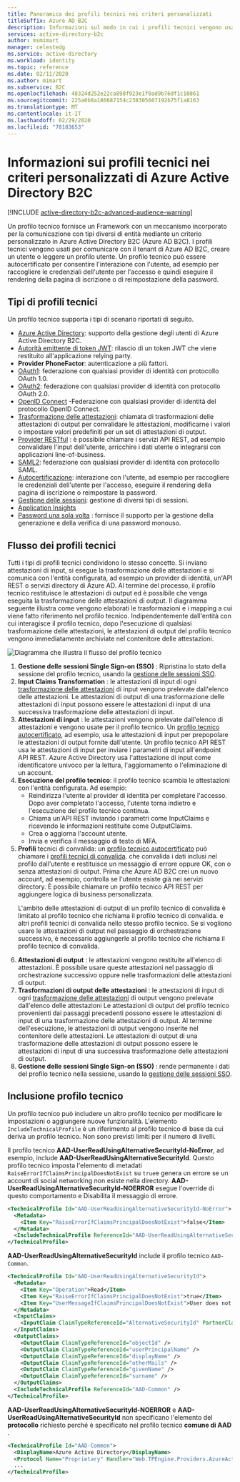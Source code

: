 ```yaml
---
title: Panoramica dei profili tecnici nei criteri personalizzati
titleSuffix: Azure AD B2C
description: Informazioni sul modo in cui i profili tecnici vengono usati in un criterio personalizzato in Azure Active Directory B2C.
services: active-directory-b2c
author: msmimart
manager: celestedg
ms.service: active-directory
ms.workload: identity
ms.topic: reference
ms.date: 02/11/2020
ms.author: mimart
ms.subservice: B2C
ms.openlocfilehash: 48324d252e22ca898f923e1f0ad9b76df1c10861
ms.sourcegitcommit: 225a0b8a186687154c238305607192b75f1a8163
ms.translationtype: MT
ms.contentlocale: it-IT
ms.lasthandoff: 02/29/2020
ms.locfileid: "78183653"
---
```

# <a name="about-technical-profiles-in-azure-active-directory-b2c-custom-policies"></a>Informazioni sui profili tecnici nei criteri personalizzati di Azure Active Directory B2C

[!INCLUDE [active-directory-b2c-advanced-audience-warning](../../includes/active-directory-b2c-advanced-audience-warning.md)]

Un profilo tecnico fornisce un Framework con un meccanismo incorporato per la comunicazione con tipi diversi di entità mediante un criterio personalizzato in Azure Active Directory B2C (Azure AD B2C). I profili tecnici vengono usati per comunicare con il tenant di Azure AD B2C, creare un utente o leggere un profilo utente. Un profilo tecnico può essere autocertificato per consentire l'interazione con l'utente, ad esempio per raccogliere le credenziali dell'utente per l'accesso e quindi eseguire il rendering della pagina di iscrizione o di reimpostazione della password.

## <a name="type-of-technical-profiles"></a>Tipi di profili tecnici

Un profilo tecnico supporta i tipi di scenario riportati di seguito.

- [Azure Active Directory](active-directory-technical-profile.md): supporto della gestione degli utenti di Azure Active Directory B2C.
- [Autorità emittente di token JWT](jwt-issuer-technical-profile.md): rilascio di un token JWT che viene restituito all'applicazione relying party.
- **Provider PhoneFactor**: autenticazione a più fattori.
- [OAuth1](oauth1-technical-profile.md): federazione con qualsiasi provider di identità con protocollo OAuth 1.0.
- [OAuth2](oauth2-technical-profile.md): federazione con qualsiasi provider di identità con protocollo OAuth 2.0.
- [OpenID Connect](openid-connect-technical-profile.md) -Federazione con qualsiasi provider di identità del protocollo OpenID Connect.
- [Trasformazione delle attestazioni](claims-transformation-technical-profile.md): chiamata di trasformazioni delle attestazioni di output per convalidare le attestazioni, modificarne i valori o impostare valori predefiniti per un set di attestazioni di output.
- [Provider RESTful](restful-technical-profile.md) : è possibile chiamare i servizi API REST, ad esempio convalidare l'input dell'utente, arricchire i dati utente o integrarsi con applicazioni line-of-business.
- [SAML2](saml-technical-profile.md): federazione con qualsiasi provider di identità con protocollo SAML.
- [Autocertificazione](self-asserted-technical-profile.md): interazione con l'utente, ad esempio per raccogliere le credenziali dell'utente per l'accesso, eseguire il rendering della pagina di iscrizione o reimpostare la password.
- [Gestione delle sessioni](custom-policy-reference-sso.md): gestione di diversi tipi di sessioni.
- [Application Insights](../azure-monitor/app/usage-overview.md)
- [Password una sola volta](one-time-password-technical-profile.md) : fornisce il supporto per la gestione della generazione e della verifica di una password monouso.

## <a name="technical-profile-flow"></a>Flusso dei profili tecnici

Tutti i tipi di profili tecnici condividono lo stesso concetto. Si inviano attestazioni di input, si esegue la trasformazione delle attestazioni e si comunica con l'entità configurata, ad esempio un provider di identità, un'API REST o servizi directory di Azure AD. Al termine del processo, il profilo tecnico restituisce le attestazioni di output ed è possibile che venga eseguita la trasformazione delle attestazioni di output. Il diagramma seguente illustra come vengono elaborati le trasformazioni e i mapping a cui viene fatto riferimento nel profilo tecnico. Indipendentemente dall'entità con cui interagisce il profilo tecnico, dopo l'esecuzione di qualsiasi trasformazione delle attestazioni, le attestazioni di output del profilo tecnico vengono immediatamente archiviate nel contenitore delle attestazioni.

![Diagramma che illustra il flusso del profilo tecnico](./media/technical-profiles-overview/technical-profile-idp-saml-flow.png)
 
1. **Gestione delle sessioni Single Sign-on (SSO)** : Ripristina lo stato della sessione del profilo tecnico, usando la [gestione delle sessioni SSO](custom-policy-reference-sso.md).
1. **Input Claims Transformation** : le attestazioni di input di ogni [trasformazione delle attestazioni](claimstransformations.md) di input vengono prelevate dall'elenco delle attestazioni.  Le attestazioni di output di una trasformazione delle attestazioni di input possono essere le attestazioni di input di una successiva trasformazione delle attestazioni di input.
1. **Attestazioni di input** : le attestazioni vengono prelevate dall'elenco di attestazioni e vengono usate per il profilo tecnico. Un [profilo tecnico autocertificato](self-asserted-technical-profile.md), ad esempio, usa le attestazioni di input per prepopolare le attestazioni di output fornite dall'utente. Un profilo tecnico API REST usa le attestazioni di input per inviare i parametri di input all'endpoint API REST. Azure Active Directory usa l'attestazione di input come identificatore univoco per la lettura, l'aggiornamento o l'eliminazione di un account.
1. **Esecuzione del profilo tecnico**: il profilo tecnico scambia le attestazioni con l'entità configurata. Ad esempio:
    - Reindirizza l'utente al provider di identità per completare l'accesso. Dopo aver completato l'accesso, l'utente torna indietro e l'esecuzione del profilo tecnico continua.
    - Chiama un'API REST inviando i parametri come InputClaims e ricevendo le informazioni restituite come OutputClaims.
    - Crea o aggiorna l'account utente.
    - Invia e verifica il messaggio di testo di MFA.
1. **Profili** tecnici di convalida: un [profilo tecnico autocertificato](self-asserted-technical-profile.md) può chiamare i [profili tecnici di convalida](validation-technical-profile.md). che convalida i dati inclusi nel profilo dall'utente e restituisce un messaggio di errore oppure OK, con o senza attestazioni di output. Prima che Azure AD B2C crei un nuovo account, ad esempio, controlla se l'utente esiste già nei servizi directory. È possibile chiamare un profilo tecnico API REST per aggiungere logica di business personalizzata.<p>L'ambito delle attestazioni di output di un profilo tecnico di convalida è limitato al profilo tecnico che richiama il profilo tecnico di convalida. e altri profili tecnici di convalida nello stesso profilo tecnico. Se si vogliono usare le attestazioni di output nel passaggio di orchestrazione successivo, è necessario aggiungerle al profilo tecnico che richiama il profilo tecnico di convalida.
1. **Attestazioni di output** : le attestazioni vengono restituite all'elenco di attestazioni. È possibile usare queste attestazioni nel passaggio di orchestrazione successivo oppure nelle trasformazioni delle attestazioni di output.
1. **Trasformazioni di output delle attestazioni** : le attestazioni di input di ogni [trasformazione delle attestazioni](claimstransformations.md) di output vengono prelevate dall'elenco delle attestazioni Le attestazioni di output del profilo tecnico provenienti dai passaggi precedenti possono essere le attestazioni di input di una trasformazione delle attestazioni di output. Al termine dell'esecuzione, le attestazioni di output vengono inserite nel contenitore delle attestazioni. Le attestazioni di output di una trasformazione delle attestazioni di output possono essere le attestazioni di input di una successiva trasformazione delle attestazioni di output.
1. **Gestione delle sessioni Single Sign-on (SSO)** : rende permanente i dati del profilo tecnico nella sessione, usando la [gestione delle sessioni SSO](custom-policy-reference-sso.md).


## <a name="technical-profile-inclusion"></a>Inclusione profilo tecnico

Un profilo tecnico può includere un altro profilo tecnico per modificare le impostazioni o aggiungere nuove funzionalità.  L'elemento `IncludeTechnicalProfile` è un riferimento al profilo tecnico di base da cui deriva un profilo tecnico. Non sono previsti limiti per il numero di livelli.

Il profilo tecnico **AAD-UserReadUsingAlternativeSecurityId-NoError**, ad esempio, include **AAD-UserReadUsingAlternativeSecurityId**. Questo profilo tecnico imposta l'elemento di metadati `RaiseErrorIfClaimsPrincipalDoesNotExist` su `true`e genera un errore se un account di social networking non esiste nella directory. **AAD-UserReadUsingAlternativeSecurityId-NOERROR** esegue l'override di questo comportamento e Disabilita il messaggio di errore.

```XML
<TechnicalProfile Id="AAD-UserReadUsingAlternativeSecurityId-NoError">
  <Metadata>
    <Item Key="RaiseErrorIfClaimsPrincipalDoesNotExist">false</Item>
  </Metadata>
  <IncludeTechnicalProfile ReferenceId="AAD-UserReadUsingAlternativeSecurityId" />
</TechnicalProfile>
```

**AAD-UserReadUsingAlternativeSecurityId** include il profilo tecnico `AAD-Common`.

```XML
<TechnicalProfile Id="AAD-UserReadUsingAlternativeSecurityId">
  <Metadata>
    <Item Key="Operation">Read</Item>
    <Item Key="RaiseErrorIfClaimsPrincipalDoesNotExist">true</Item>
    <Item Key="UserMessageIfClaimsPrincipalDoesNotExist">User does not exist. Please sign up before you can sign in.</Item>
  </Metadata>
  <InputClaims>
    <InputClaim ClaimTypeReferenceId="AlternativeSecurityId" PartnerClaimType="alternativeSecurityId" Required="true" />
  </InputClaims>
  <OutputClaims>
    <OutputClaim ClaimTypeReferenceId="objectId" />
    <OutputClaim ClaimTypeReferenceId="userPrincipalName" />
    <OutputClaim ClaimTypeReferenceId="displayName" />
    <OutputClaim ClaimTypeReferenceId="otherMails" />
    <OutputClaim ClaimTypeReferenceId="givenName" />
    <OutputClaim ClaimTypeReferenceId="surname" />
  </OutputClaims>
  <IncludeTechnicalProfile ReferenceId="AAD-Common" />
</TechnicalProfile>
```

**AAD-UserReadUsingAlternativeSecurityId-NOERROR** e **AAD-UserReadUsingAlternativeSecurityId** non specificano l'elemento del **protocollo** richiesto perché è specificato nel profilo tecnico **comune di AAD** .

```XML
<TechnicalProfile Id="AAD-Common">
  <DisplayName>Azure Active Directory</DisplayName>
  <Protocol Name="Proprietary" Handler="Web.TPEngine.Providers.AzureActiveDirectoryProvider, Web.TPEngine, Version=1.0.0.0, Culture=neutral, PublicKeyToken=null" />
  ...
</TechnicalProfile>
```
